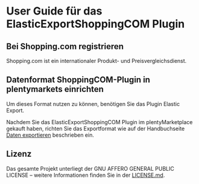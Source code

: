 
# User Guide für das ElasticExportShoppingCOM Plugin

<div class="container-toc"></div>

## Bei Shopping.com registrieren

Shopping.com ist ein internationaler Produkt- und Preisvergleichsdienst.

## Datenformat ShoppingCOM-Plugin in plentymarkets einrichten

Um dieses Format nutzen zu können, benötigen Sie das Plugin Elastic Export.

Nachdem Sie das ElasticExportShoppingCOM Plugin im plentyMarketplace gekauft haben, richten Sie das Exportformat wie auf der Handbuchseite [Daten exportieren](https://www.plentymarkets.eu/handbuch/datenaustausch/daten-exportieren/#4) beschrieben ein.

## Lizenz

Das gesamte Projekt unterliegt der GNU AFFERO GENERAL PUBLIC LICENSE – weitere Informationen finden Sie in der [LICENSE.md](https://github.com/plentymarkets/plugin-elastic-export-twenga-com/blob/master/LICENSE.md).
